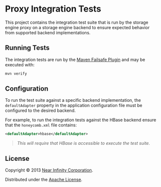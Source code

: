 # Proxy Integration Tests

This project contains the integration test suite that is run by the storage engine proxy 
on a storage engine backend to ensure expected behavior from supported backend implementations.

## Running Tests

The integration tests are run by the [Maven Failsafe Plugin](https://maven.apache.org/surefire/maven-failsafe-plugin) and may be executed with:

```Bash
mvn verify
```

## Configuration

To run the test suite against a specific backend implementation, the `defaultAdapter` property in the
application configuration file must be configured to the desired backend.

For example, to run the integration tests against the HBase backend ensure that the `honeycomb.xml` file contains:

```XML
<defaultAdapter>hbase</defaultAdapter>
```

>*This will require that HBase is accessible to execute the test suite.*

## License

Copyright © 2013 [Near Infinity Corporation](https://www.nearinfinity.com).

Distributed under the [Apache License](https://www.apache.org/licenses/LICENSE-2.0.html).